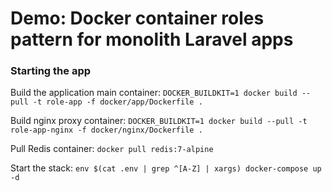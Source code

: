 # Demo: Docker container roles pattern for monolith Laravel apps

### Starting the app

Build the application main container:
`DOCKER_BUILDKIT=1 docker build --pull -t role-app -f docker/app/Dockerfile .`

Build nginx proxy container:
`DOCKER_BUILDKIT=1 docker build --pull -t role-app-nginx -f docker/nginx/Dockerfile .`

Pull Redis container:
`docker pull redis:7-alpine`

Start the stack:
`env $(cat .env | grep ^[A-Z] | xargs) docker-compose up -d`
